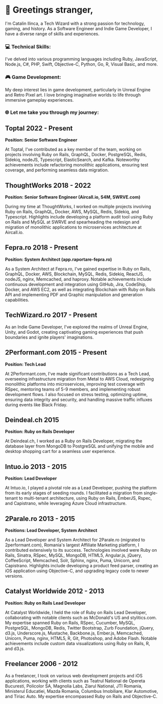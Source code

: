 # 👋 Greetings stranger,

I'm Catalin Ilinca, a Tech Wizard with a strong passion for technology, gaming, and history. As a Software Engineer and Indie Game Developer, I have a diverse range of skills and experiences.

### 💻 Technical Skills:
I've delved into various programming languages including Ruby, JavaScript, Node.js, C#, PHP, Swift, Objective-C, Python, Go, R, Visual Basic, and more.

### 🎮 Game Development:
My deep interest lies in game development, particularly in Unreal Engine and Retro Pixel art. I love bringing imaginative worlds to life through immersive gameplay experiences.

### 🌐 Let me take you through my journey:

## Toptal 2022 - Present
**Position: Senior Software Engineer**

At Toptal, I've contributed as a key member of the team, working on projects involving Ruby on Rails, GraphQL, Docker, PostgreSQL, Redis, Sidekiq, nodeJS, Typescript, ElasticSearch, and Kafka. Noteworthy achievements include refactoring monolithic applications, ensuring test coverage, and performing seamless data migration.

## ThoughtWorks 2018 - 2022
**Position: Senior Software Engineer (Aircall.io, S4M, SWRVE.com)**

During my time at ThoughtWorks, I worked on multiple projects involving Ruby on Rails, GraphQL, Docker, AWS, MySQL, Redis, Sidekiq, and Typescript. Highlights include developing a platform audit tool using Ruby on Rails and MySQL at SWRVE and spearheading the redesign and migration of monolithic applications to microservices architecture at Aircall.io.

## Fepra.ro 2018 - Present
**Position: System Architect (app.raportare-fepra.ro)**

As a System Architect at Fepra.ro, I've gained expertise in Ruby on Rails, GraphQL, Docker, AWS, Blockchain, MySQL, Redis, Sidekiq, ReactJS, nodeJS, nginx, Memcached, and haproxy. Notable achievements include continuous development and integration using GitHub, Jira, CodeShip, Docker, and AWS EC2, as well as integrating Blockchain with Ruby on Rails API and implementing PDF and Graphic manipulation and generation capabilities.

## TechWizard.ro 2017 - Present
As an Indie Game Developer, I've explored the realms of Unreal Engine, Unity, and Godot, creating captivating gaming experiences that push boundaries and ignite players' imaginations.

## 2Performant.com 2015 - Present
**Position: Tech Lead**

At 2Performant.com, I've made significant contributions as a Tech Lead, overseeing infrastructure migration from Metal to AWS Cloud, redesigning monolithic platforms into microservices, improving test coverage with RSpec, mentoring teams of 5-9 members, and implementing robust development flows. I also focused on stress testing, optimizing uptime, ensuring data integrity and security, and handling massive traffic influxes during events like Black Friday.

## Deindeal.ch 2015
**Position: Ruby on Rails Developer**

At Deindeal.ch, I worked as a Ruby on Rails Developer, migrating the database layer from MongoDB to PostgreSQL and unifying the mobile and desktop shopping cart for a seamless user experience.

## Intuo.io 2013 - 2015
**Position: Lead Developer**

At Intuo.io, I played a pivotal role as a Lead Developer, pushing the platform from its early stages of seeding rounds. I facilitated a migration from single-tenant to multi-tenant architecture, using Ruby on Rails, EmberJS, Rspec, and Capistrano, while leveraging Azure Cloud infrastructure.

## 2Parale.ro 2013 - 2015
**Positions: Lead Developer, System Architect**

As a Lead Developer and System Architect for 2Parale.ro (migrated to 2performant.com), Romania's largest Affiliate Marketing platform, I contributed extensively to its success. Technologies involved were Ruby on Rails, Sinatra, RSpec, MySQL, MongoDB, HTML5, Angular.js, jQuery, CoffeeScript, Memcached, Solr, Sphinx, nginx, Puma, Unicorn, and Capistrano. Highlights include developing a product feed parser, creating an iOS application using Objective-C, and upgrading legacy code to newer versions.

## Catalyst Worldwide 2012 - 2013
**Position: Ruby on Rails Lead Developer**

At Catalyst Worldwide, I held the role of Ruby on Rails Lead Developer, collaborating with notable clients such as McDonald's US and stylitics.com. My expertise spanned Ruby on Rails, RSpec, Cucumber, MySQL, PostgreSQL, MongoDB, Redis, Twitter Bootstrap, Zurb Foundation, jQuery, d3.js, Underscore.js, Mustache, Backbone.js, Ember.js, Memcached, Unicorn, Puma, nginx, HTML5, R, Git, Photoshop, and Adobe Flash. Notable achievements include custom data visualizations using Ruby on Rails, R, and d3.js.

## Freelancer 2006 - 2012
As a freelancer, I took on various web development projects and iOS applications, working with clients such as Teatrul National de Opereta Bucuresti, Policolor SA, Magnolia Labs, Ziarul National, JTI Romania, Ministerul Educatiei, Mazda Romania, Columbus Imobiliare, Klar Automotive, and Tiriac Auto. My expertise encompassed Ruby on Rails and Objective-C.
